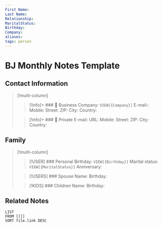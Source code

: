 ```yaml
---
First Name:
Last Name:
Relationship:
MaritalStatus:
Birthday:
Company:
aliases:
tags: person
---
```


# BJ Monthly Notes Template

## Contact Information
> [!multi-column]
>>[!info]+ ### 🏢 Business
>>Company: `VIEW[{Company}]`
>>E-mail:: 
>>Mobile:
>>Street:
>>ZIP:
>>City:
>>Country:
>
>>[!info]+ ### 🔏 Private
>>E-mail: 
>>URL: 
>>Mobile: 
>>Street:
>>ZIP:
>>City:
>>Country:
>

## Family
> [!multi-column]
> > [!USER] ### Personal
> > Birthday: `VIEW[{Birthday}]`
> > Marital status: `VIEW[{MaritalStatus}]`
> > Anniversary: 
> 
> > [!USERS] ### Spouse
> > Name: 
> > Birthday:
> 
> > [!KIDS] ### Children
> > Name: 
> > Birthday: 

## Related Notes
```dataview
LIST
FROM [[]]
SORT file.link DESC
```
